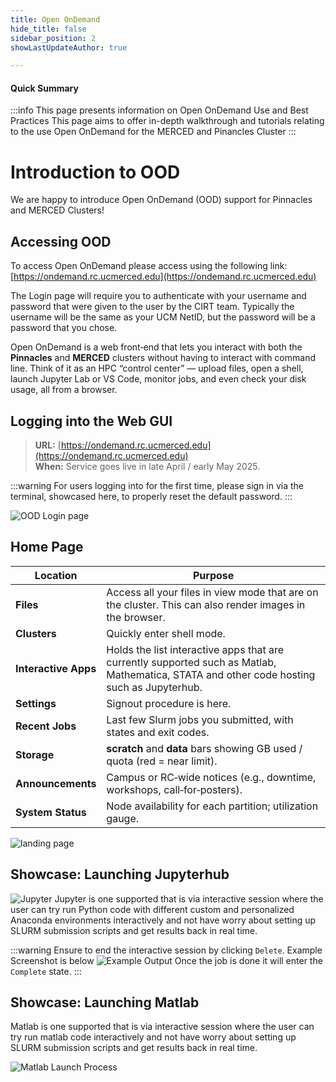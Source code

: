 ```yaml
---
title: Open OnDemand
hide_title: false
sidebar_position: 2
showLastUpdateAuthor: true

---
```

#### Quick Summary
:::info
This page presents information on Open OnDemand Use and Best Practices 
This page aims to offer in-depth walkthrough and tutorials relating to the use Open OnDemand for the MERCED and Pinancles Cluster
:::

# Introduction to OOD

We are happy to introduce Open OnDemand (OOD) support for Pinnacles and MERCED Clusters!

## Accessing OOD 
To access Open OnDemand please access using the following link: [https://ondemand.rc.ucmerced.edu](https://ondemand.rc.ucmerced.edu)

The Login page will require you to authenticate with your username and password that were given to the user by the CIRT team. Typically the username will be the same as your UCM NetID, but the password will be a password that you chose. 

Open OnDemand is a web front‑end that lets you interact with both the **Pinnacles** and **MERCED** clusters without having to interact with command line. Think of it as an HPC “control center” — upload files, open a shell, launch Jupyter Lab or VS Code, monitor jobs, and even check your disk usage, all from a browser.

## Logging into the Web GUI
>  **URL:** [https://ondemand.rc.ucmerced.edu](https://ondemand.rc.ucmerced.edu)  
> **When:** Service goes live in late April / early May 2025.

:::warning
For users logging into for the first time, please sign in via the terminal, showcased here, to properly reset the default password. 
:::

![OOD Login page](./imgs/ood_login_page.png)

## Home Page 

| Location                  | Purpose                                                                                                                                    |
| ------------------------- | ------------------------------------------------------------------------------------------------------------------------------------------ |
| **Files**| Access all your files in view mode that are on the cluster. This can also render images in the browser.                                    |
| **Clusters**| Quickly enter shell mode.      |
| **Interactive Apps**| Holds the list interactive apps that are currently supported such as Matlab, Mathematica, STATA and other code hosting such as Jupyterhub. |
| **Settings**| Signout procedure is here.                                                                                                                 |
| **Recent Jobs**| Last few Slurm jobs you submitted, with states and exit codes.                                                                             |
| **Storage** | **scratch** and **data** bars showing GB used / quota (red = near limit).                                                                  |
| **Announcements**    | Campus or RC‑wide notices (e.g., downtime, workshops, call‑for‑posters).    |
| **System Status**   | Node availability for each partition; utilization gauge.    |

![landing page](./imgs/ood_landing_page.png)

## Showcase: Launching Jupyterhub

![Jupyter](./imgs/ood_jupyter_setup.png)
Jupyter is one supported that is via interactive session where the user can try run Python code with different custom and personalized Anaconda environments interactively and not have worry about setting up SLURM submission scripts and get results back in real time. 

:::warning
Ensure to end the interactive session by clicking `Delete`. Example Screenshot is below
![Example Output](./imgs/OOD_Delete_Int_job.png)
Once the job is done it will enter the `Complete` state. 
:::


## Showcase: Launching Matlab
Matlab is one supported that is via interactive session where the user can try run matlab code interactively and not have worry about setting up SLURM submission scripts and get results back in real time. 

![Matlab Launch Process](./imgs/ood_matlab_setup.png)
